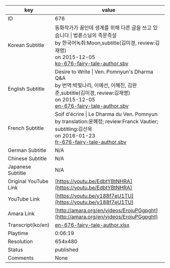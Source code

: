 |  key  |  value  |
|-------|---------|
| ID            | 676 |
| Korean Subtitle | 동화작가가 꿈인데 생계를 위해 다른 글을 쓰고 있습니다 \| 법륜스님의 즉문즉설<br>by 한국어녹취:Moon,subtitle(김미경, review:김재명)<br>on 2015-12-05<br>[ko-676-fairy-tale-author.sbv](https://github.com/jungtosociety/dharma-qna/raw/master/sub/676/ko-676-fairy-tale-author.sbv)<br>|
| English Subtitle | Desire to Write \| Ven. Pomnyun's Dharma Q&A<br>by 번역:박빛나리, 이예선, 이혜진, 김완준,subtitle(김미경, review:김재명)<br>on 2015-12-05<br>[en-676-fairy-tale-author.sbv](https://github.com/jungtosociety/dharma-qna/raw/master/sub/676/en-676-fairy-tale-author.sbv)<br>|
| French Subtitle | Soif d'écrire \| Le Dharma du Ven. Pomnyun<br>by translation:윤혜정; review:Franck Vautier; subtitling:김선옥<br>on 2016-01-23<br>[fr-676-fairy-tale-author.sbv](https://github.com/jungtosociety/dharma-qna/raw/master/sub/676/fr-676-fairy-tale-author.sbv)<br>|
| German Subtitle | N/A |
| Chinese Subtitle | N/A |
| Japanese Subtitle | N/A |
| Original YouTube Link  | [https://youtu.be/EdbtYBtNHRA](https://youtu.be/EdbtYBtNHRA) |
| YouTube Link  | [https://youtu.be/y188f7eU1TU](https://youtu.be/y188f7eU1TU) |
| Amara Link    | [http://amara.org/en/videos/EroiuPGgpght](http://amara.org/en/videos/EroiuPGgpght) |
| Transcript(ko/en) | [en-676-fairy-tale-author.xlsx](https://github.com/jungtosociety/dharma-qna/raw/master/sub/676/en-676-fairy-tale-author.xlsx) |
| Playtime | 0:06:19 |
| Resolution | 654x480|
| Status | published |
| Comments | None |
